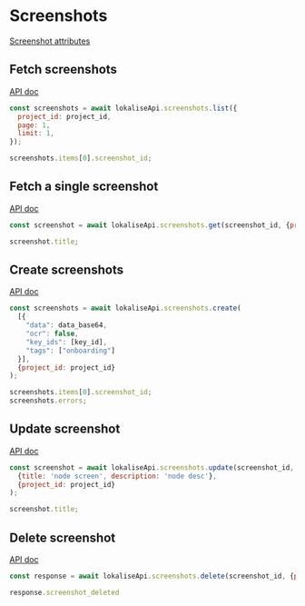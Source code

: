 # Screenshots

[Screenshot attributes](https://app.lokalise.com/api2docs/curl/#resource-screenshots)

## Fetch screenshots

[API doc](https://app.lokalise.com/api2docs/curl/#transition-list-all-screenshots-get)

```js
const screenshots = await lokaliseApi.screenshots.list({
  project_id: project_id,
  page: 1,
  limit: 1,
});

screenshots.items[0].screenshot_id;
```

## Fetch a single screenshot

[API doc](https://app.lokalise.com/api2docs/curl/#transition-retrieve-a-screenshot-get)

```js
const screenshot = await lokaliseApi.screenshots.get(screenshot_id, {project_id: project_id});

screenshot.title;
```

## Create screenshots

[API doc](https://app.lokalise.com/api2docs/curl/#transition-create-screenshots-post)

```js
const screenshots = await lokaliseApi.screenshots.create(
  [{
    "data": data_base64,
    "ocr": false,
    "key_ids": [key_id],
    "tags": ["onboarding"]
  }],
  {project_id: project_id}
);

screenshots.items[0].screenshot_id;
screenshots.errors;
```

## Update screenshot

[API doc](https://app.lokalise.com/api2docs/curl/#transition-update-a-screenshot-put)

```js
const screenshot = await lokaliseApi.screenshots.update(screenshot_id,
  {title: 'node screen', description: 'node desc'},
  {project_id: project_id}
);

screenshot.title;
```

## Delete screenshot

[API doc](https://app.lokalise.com/api2docs/curl/#transition-delete-a-screenshot-delete)

```js
const response = await lokaliseApi.screenshots.delete(screenshot_id, {project_id: project_id});

response.screenshot_deleted
```
